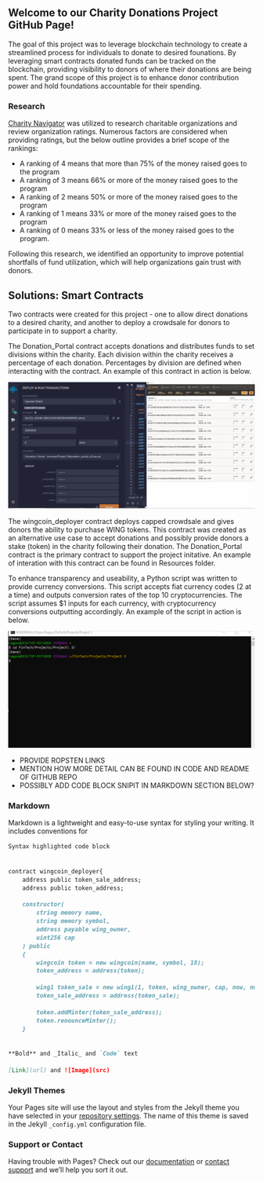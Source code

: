 ## Welcome to our Charity Donations Project GitHub Page!

The goal of this project was to leverage blockchain technology to create a streamlined process for individuals to donate to desired founations.  By leveraging smart contracts donated funds can be tracked on the blockchain, providing visibility to donors of where their donations are being spent.  The grand scope of this project is to enhance donor contribution power and hold foundations accountable for their spending. 

### Research

[Charity Navigator](https://www.charitynavigator.org) was utilized to research charitable organizations and review organization ratings.  Numerous factors are considered when providing ratings, but the below outline provides a brief scope of the rankings:

  - A ranking of 4 means that more than 75% of the money raised goes to the program
  - A ranking of 3 means 66% or more of the money raised goes to the program
  - A ranking of 2 means 50% or more of the money raised goes to the program
  - A ranking of 1 means 33% or more of the money raised goes to the program
  - A ranking of 0 means 33% or less of the money raised goes to the program.
  
Following this research, we identified an opportunity to improve potential shortfalls of fund utilization, which will help organizations gain trust with donors. 

## Solutions: Smart Contracts
Two contracts were created for this project - one to allow direct donations to a desired charity, and another to deploy a crowdsale for donors to participate in to support a charity. 

The Donation_Portal contract accepts donations and distributes funds to set divisions within the charity.  Each division within the charity receives a percentage of each donation.  Percentages by division are defined when interacting with the contract.  An example of this contract in action is below.  

![Deposit Demo](depositCONTRACT.gif)

The wingcoin_deployer contract deploys capped crowdsale and gives donors the ability to purchase WING tokens.  This contract was created as an alternative use case to accept donations and possibly provide donors a stake (token) in the charity following their donation.  The Donation_Portal contract is the primary contract to support the project initative. An example of interation with this contract can be found in Resources folder. 

To enhance transparency and useability, a Python script was written to provide currency conversions.  This script accepts fiat currency codes (2 at a time) and outputs conversion rates of the top 10 cryptocurrencies.  The script assumes $1 inputs for each currency, with cryptocurrency conversions outputting accordingly.  An example of the script in action is below. 

![Currency Conversions](conversions_python2.gif)


- PROVIDE ROPSTEN LINKS
- MENTION HOW MORE DETAIL CAN BE FOUND IN CODE AND README OF GITHUB REPO
- POSSIBLY ADD CODE BLOCK SNIPIT IN MARKDOWN SECTION BELOW?



### Markdown

Markdown is a lightweight and easy-to-use syntax for styling your writing. It includes conventions for

```markdown
Syntax highlighted code block


contract wingcoin_deployer{
    address public token_sale_address;
    address public token_address;
    
    constructor(
        string memory name,
        string memory symbol,
        address payable wing_owner,
        uint256 cap
    ) public
    {
        wingcoin token = new wingcoin(name, symbol, 18);
        token_address = address(token);
        
        wing1 token_sale = new wing1(1, token, wing_owner, cap, now, now + 45 days);
        token_sale_address = address(token_sale);
        
        token.addMinter(token_sale_address);
        token.renounceMinter();
    }


**Bold** and _Italic_ and `Code` text

[Link](url) and ![Image](src)
```


### Jekyll Themes

Your Pages site will use the layout and styles from the Jekyll theme you have selected in your [repository settings](https://github.com/hageslel/Charity-Donations-on-Blockchain/settings). The name of this theme is saved in the Jekyll `_config.yml` configuration file.

### Support or Contact

Having trouble with Pages? Check out our [documentation](https://docs.github.com/categories/github-pages-basics/) or [contact support](https://support.github.com/contact) and we’ll help you sort it out.
